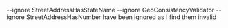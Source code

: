 --ignore StreetAddressHasStateName --ignore GeoConsistencyValidator --ignore StreetAddressHasNumber have been ignored as I find them invalid
